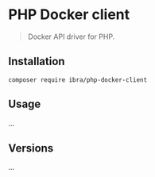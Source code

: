 PHP Docker client
=================
> Docker API driver for PHP.

Installation
------------
    composer require ibra/php-docker-client

Usage
-----
...

Versions
--------
...

